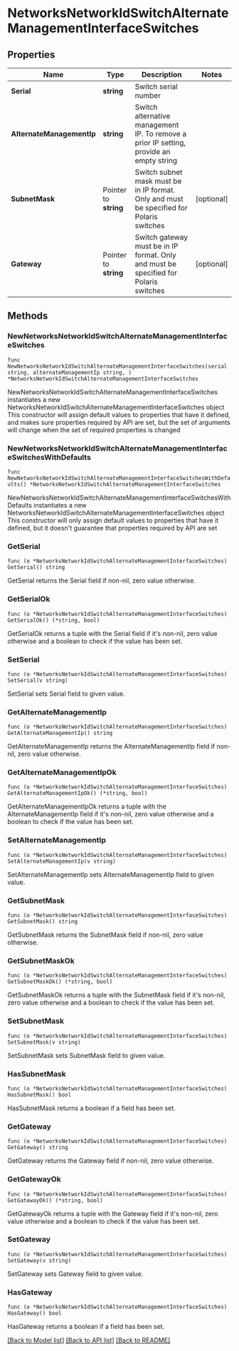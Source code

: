 # NetworksNetworkIdSwitchAlternateManagementInterfaceSwitches

## Properties

Name | Type | Description | Notes
------------ | ------------- | ------------- | -------------
**Serial** | **string** | Switch serial number | 
**AlternateManagementIp** | **string** | Switch alternative management IP. To remove a prior IP setting, provide an empty string | 
**SubnetMask** | Pointer to **string** | Switch subnet mask must be in IP format. Only and must be specified for Polaris switches | [optional] 
**Gateway** | Pointer to **string** | Switch gateway must be in IP format. Only and must be specified for Polaris switches | [optional] 

## Methods

### NewNetworksNetworkIdSwitchAlternateManagementInterfaceSwitches

`func NewNetworksNetworkIdSwitchAlternateManagementInterfaceSwitches(serial string, alternateManagementIp string, ) *NetworksNetworkIdSwitchAlternateManagementInterfaceSwitches`

NewNetworksNetworkIdSwitchAlternateManagementInterfaceSwitches instantiates a new NetworksNetworkIdSwitchAlternateManagementInterfaceSwitches object
This constructor will assign default values to properties that have it defined,
and makes sure properties required by API are set, but the set of arguments
will change when the set of required properties is changed

### NewNetworksNetworkIdSwitchAlternateManagementInterfaceSwitchesWithDefaults

`func NewNetworksNetworkIdSwitchAlternateManagementInterfaceSwitchesWithDefaults() *NetworksNetworkIdSwitchAlternateManagementInterfaceSwitches`

NewNetworksNetworkIdSwitchAlternateManagementInterfaceSwitchesWithDefaults instantiates a new NetworksNetworkIdSwitchAlternateManagementInterfaceSwitches object
This constructor will only assign default values to properties that have it defined,
but it doesn't guarantee that properties required by API are set

### GetSerial

`func (o *NetworksNetworkIdSwitchAlternateManagementInterfaceSwitches) GetSerial() string`

GetSerial returns the Serial field if non-nil, zero value otherwise.

### GetSerialOk

`func (o *NetworksNetworkIdSwitchAlternateManagementInterfaceSwitches) GetSerialOk() (*string, bool)`

GetSerialOk returns a tuple with the Serial field if it's non-nil, zero value otherwise
and a boolean to check if the value has been set.

### SetSerial

`func (o *NetworksNetworkIdSwitchAlternateManagementInterfaceSwitches) SetSerial(v string)`

SetSerial sets Serial field to given value.


### GetAlternateManagementIp

`func (o *NetworksNetworkIdSwitchAlternateManagementInterfaceSwitches) GetAlternateManagementIp() string`

GetAlternateManagementIp returns the AlternateManagementIp field if non-nil, zero value otherwise.

### GetAlternateManagementIpOk

`func (o *NetworksNetworkIdSwitchAlternateManagementInterfaceSwitches) GetAlternateManagementIpOk() (*string, bool)`

GetAlternateManagementIpOk returns a tuple with the AlternateManagementIp field if it's non-nil, zero value otherwise
and a boolean to check if the value has been set.

### SetAlternateManagementIp

`func (o *NetworksNetworkIdSwitchAlternateManagementInterfaceSwitches) SetAlternateManagementIp(v string)`

SetAlternateManagementIp sets AlternateManagementIp field to given value.


### GetSubnetMask

`func (o *NetworksNetworkIdSwitchAlternateManagementInterfaceSwitches) GetSubnetMask() string`

GetSubnetMask returns the SubnetMask field if non-nil, zero value otherwise.

### GetSubnetMaskOk

`func (o *NetworksNetworkIdSwitchAlternateManagementInterfaceSwitches) GetSubnetMaskOk() (*string, bool)`

GetSubnetMaskOk returns a tuple with the SubnetMask field if it's non-nil, zero value otherwise
and a boolean to check if the value has been set.

### SetSubnetMask

`func (o *NetworksNetworkIdSwitchAlternateManagementInterfaceSwitches) SetSubnetMask(v string)`

SetSubnetMask sets SubnetMask field to given value.

### HasSubnetMask

`func (o *NetworksNetworkIdSwitchAlternateManagementInterfaceSwitches) HasSubnetMask() bool`

HasSubnetMask returns a boolean if a field has been set.

### GetGateway

`func (o *NetworksNetworkIdSwitchAlternateManagementInterfaceSwitches) GetGateway() string`

GetGateway returns the Gateway field if non-nil, zero value otherwise.

### GetGatewayOk

`func (o *NetworksNetworkIdSwitchAlternateManagementInterfaceSwitches) GetGatewayOk() (*string, bool)`

GetGatewayOk returns a tuple with the Gateway field if it's non-nil, zero value otherwise
and a boolean to check if the value has been set.

### SetGateway

`func (o *NetworksNetworkIdSwitchAlternateManagementInterfaceSwitches) SetGateway(v string)`

SetGateway sets Gateway field to given value.

### HasGateway

`func (o *NetworksNetworkIdSwitchAlternateManagementInterfaceSwitches) HasGateway() bool`

HasGateway returns a boolean if a field has been set.


[[Back to Model list]](../README.md#documentation-for-models) [[Back to API list]](../README.md#documentation-for-api-endpoints) [[Back to README]](../README.md)


